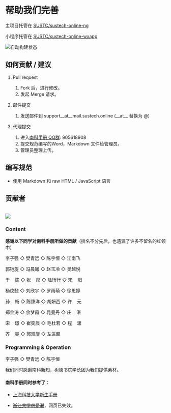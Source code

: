 # 帮助我们完善

主项目托管在 [SUSTC/sustech-online-ng](https://github.com/sustc/sustech-online-ng)

小程序托管在 [SUSTC/sustech-online-wxapp](https://github.com/SUSTC/sustech-online-wxapp)

![自动构建状态](https://github.com/SUSTC/sustech-online-ng/workflows/Build%20and%20Deploy/badge.svg)

## 如何贡献 / 建议

1. Pull request
    1. Fork 后，进行修改。
    2. 发起 Merge 请求。

2. 邮件提交
    1. 发送邮件到 support__at__mail.sustech.online (\_\_at\_\_ 替换为 @)

3. 代理提交
    1. 进入[南科手册 QQ群](https://jq.qq.com/?_wv=1027&k=5D8EgDF): 905618908
    2. 提交规范编写的Word，Markdown 文件给管理员。
    3. 管理员整理上传。

## 编写规范

* 使用 Markdown 和 raw HTML / JavaScript 语言

## 贡献者

<a href="https://github.com/sustc/sustech-online-ng/graphs/contributors">
  <br><img src="https://contributors-img.web.app/image?repo=sustc/sustech-online-ng" />
</a>

### Content

**感谢以下同学对南科手册所做的贡献**（排名不分先后，也遗漏了许多不留名的红领巾）

李子强 ◇ 樊青远 ◇ 陈宇恒 ◇ 江南飞

郭铠旋 ◇ 冯晨曦 ◇ 赵玉冷 ◇ 吴越悦

于&nbsp;&nbsp;&nbsp;&nbsp;陈 ◇ 张&nbsp;&nbsp;&nbsp;&nbsp;彤 ◇ 陆衎行 ◇ 宋&nbsp;&nbsp;&nbsp;&nbsp;阳

杨纹懿 ◇ 刘欣宇 ◇ 罗雨萌 ◇ 徐思婷

孙&nbsp;&nbsp;&nbsp;&nbsp;畅 ◇ 陈臻洋 ◇ 胡妍西 ◇ 许&nbsp;&nbsp;&nbsp;&nbsp;元

郑金涛 ◇ 余梦霞 ◇ 晁曼丹 ◇ 庄&nbsp;&nbsp;&nbsp;&nbsp;湛

宋&nbsp;&nbsp;&nbsp;&nbsp;璟 ◇ 崔奕辰 ◇ 毛杜若 ◇ 程&nbsp;&nbsp;&nbsp;&nbsp;潇

齐&nbsp;&nbsp;&nbsp;&nbsp;昊 ◇ 郭凯旋 ◇ 左进超

### Programming & Operation

李子强 ◇ 樊青远 ◇ 陈宇恒

我们同时感谢南科新知，树德书院学长团为我们提供素材。

#### 南科手册同时参考了：

- [上海科技大学新生手册](https://fresh.geekpie.club/)

- [~~浙江大学求是潮~~](http://www.qsc.zju.edu.cn/freshman/)，网页已失效。
